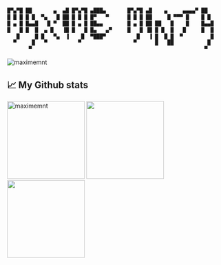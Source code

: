 ```diff
█▀▄▀█ ██       ▄  ▄█ █▀▄▀█ ▄███▄       █▀▄▀█ ▄█    ▄     ▄▄▄▄▀ ██   
█ █ █ █ █  ▀▄   █ ██ █ █ █ █▀   ▀      █ █ █ ██     █ ▀▀▀ █    █ █  
█ ▄ █ █▄▄█   █ ▀  ██ █ ▄ █ ██▄▄        █ ▄ █ ██ ██   █    █    █▄▄█ 
█   █ █  █  ▄ █   ▐█ █   █ █▄   ▄▀     █   █ ▐█ █ █  █   █     █  █ 
   █     █ █   ▀▄  ▐    █  ▀███▀          █   ▐ █  █ █  ▀         █ 
  ▀     █   ▀          ▀                 ▀      █   ██           █  
       ▀                                                        ▀   
```

<p align="left"> <img src="https://komarev.com/ghpvc/?username=maximemnt" alt="maximemnt" /> </p>

## 📈 My Github stats
<img height="180em" src="https://github-readme-stats.vercel.app/api?username=maximemnt&show_icons=true&theme=dark" alt="maximemnt" />
<img height="180em" src="https://github-readme-stats.vercel.app/api/top-langs/?username=MaximeMnt&theme=dark&layout=compact" />
<img height="180em" src="https://github-readme-streak-stats.herokuapp.com/?user=MaximeMnt&hide_border=true" />

